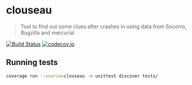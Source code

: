 # clouseau
> Tool to find out some clues after crashes in using data from Socorro, Bugzilla and mercurial 

[![Build Status](https://api.travis-ci.org/calixte/clouseau.svg?branch=master)](https://travis-ci.org/calixte/clouseau)
[![codecov.io](https://img.shields.io/codecov/c/github/calixte/clouseau/master.svg)](https://codecov.io/github/calixte/clouseau?branch=master)

## Running tests

```sh
coverage run --source=clouseau -m unittest discover tests/
```

